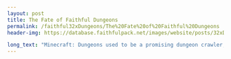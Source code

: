 ```yaml
---
layout: post
title: The Fate of Faithful Dungeons
permalink: /faithful32xDungeons/The%20Fate%20of%20Faithful%20Dungeons
header-img: https://database.faithfulpack.net/images/website/posts/32xDungeons/discontinue.jpg

long_text: "Minecraft: Dungeons used to be a promising dungeon crawler, with lots of exciting adventures and new mechanics to explore. Faithful, of course, couldn't fall behind – the pack was among the first ones to actively use the Dokucraft team's modding tool to get custom textures working.<br>Unfortunately, as we all know, Dungeons is well past its hayday. With all the DLCs having come out and no new content in sight, all that remains in the game is a repetitive series of levels that gets boring quickly. The activity levels for both the game, as well as Faithful: Dungeons, have dwindled accordingly. As such, it is with a heavy heart that we're forced to announce the formal discontinuation of the Faithful: Dungeons project, meaning official maintenance and support will stop.<br>All posts and download links will be kept online for archival purposes.<br>Also, we'd like to note that we'd rather not be doing this! It's just that it's not worth officially supporting a project that's effectively dead, so we made this decision to announce this officially. If you're willing to commit your time to the project to maintain it into the future, please contact a Faithful staff member on <a href='https://discord.gg/sN9YRQbBv7'>our Discord server</a> so we can talk more.<br><br>We hope that the 3 people that still play the game understand our decision. Thank you for your continued support."
---
```

